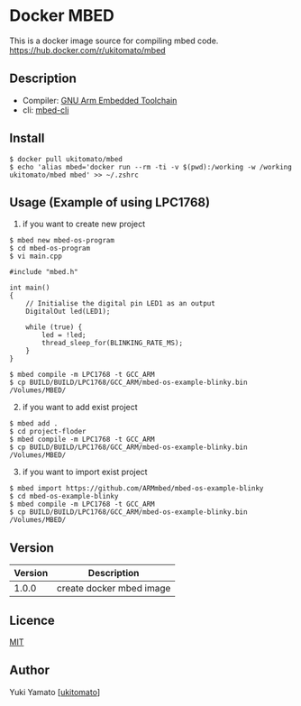 Docker MBED
====

This is a docker image source for compiling mbed code. https://hub.docker.com/r/ukitomato/mbed 

## Description
- Compiler: [GNU Arm Embedded Toolchain](https://developer.arm.com/tools-and-software/open-source-software/developer-tools/gnu-toolchain/gnu-rm)
- cli: [mbed-cli](https://github.com/ARMmbed/mbed-cli)

## Install
```
$ docker pull ukitomato/mbed
$ echo 'alias mbed='docker run --rm -ti -v $(pwd):/working -w /working ukitomato/mbed mbed' >> ~/.zshrc
```

## Usage (Example of using LPC1768)
1. if you want to create new project
```
$ mbed new mbed-os-program
$ cd mbed-os-program
$ vi main.cpp

#include "mbed.h"

int main()
{
    // Initialise the digital pin LED1 as an output
    DigitalOut led(LED1);

    while (true) {
        led = !led;
        thread_sleep_for(BLINKING_RATE_MS);
    }
}

$ mbed compile -m LPC1768 -t GCC_ARM
$ cp BUILD/BUILD/LPC1768/GCC_ARM/mbed-os-example-blinky.bin /Volumes/MBED/

```
2. if you want to add exist project
```
$ mbed add .
$ cd project-floder
$ mbed compile -m LPC1768 -t GCC_ARM
$ cp BUILD/BUILD/LPC1768/GCC_ARM/mbed-os-example-blinky.bin /Volumes/MBED/

```

3. if you want to import exist project
```
$ mbed import https://github.com/ARMmbed/mbed-os-example-blinky
$ cd mbed-os-example-blinky
$ mbed compile -m LPC1768 -t GCC_ARM
$ cp BUILD/BUILD/LPC1768/GCC_ARM/mbed-os-example-blinky.bin /Volumes/MBED/

```

## Version

| Version | Description |
| --- | --- |
| 1.0.0 | create docker mbed image |

## Licence

[MIT](https://github.com/ukitomato/docker-mbed/blob/master/LICENSE)

## Author
Yuki Yamato [[ukitomato](https://github.com/ukitomato)]

